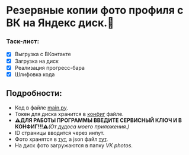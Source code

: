 # Резервные копии фото профиля с ВК на Яндекс диск.🤖

### Таск-лист:

- [x] Выгрузка с ВКонтакте
- [x] Загрузка на диск
- [x] Реализация прогресс-бара
- [x] Шлифовка кода

## Подробности:

* Код в файле [main.py](main.py).
* Токен для диска хранится в [конфиг](config.ini) файле.
* **⚠️ДЛЯ РАБОТЫ ПРОГРАММЫ ВВЕДИТЕ СЕРВИСНЫЙ КЛЮЧ И В КОНФИГ!!!⚠️**_(От дудоса моего приложения.)_
* ID страницы вводится через инпут.
* Фото хранятся в [тут](saved_pictures/piks_out/), а json файл [тут](saved_pictures/saved_pics.json).
* На диск фото загружаются в папку *VK photos*.